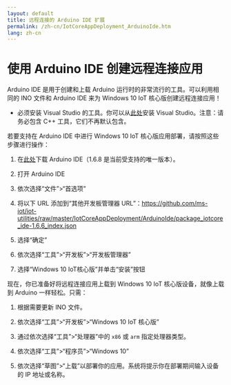 ```yaml
---
layout: default
title: 远程连接的 Arduino IDE 扩展
permalink: /zh-cn/IotCoreAppDeployment_ArduinoIde.htm
lang: zh-cn
---
```

# 使用 Arduino IDE 创建远程连接应用

Arduino IDE 是用于创建和上载 Arduino 运行时的非常流行的工具。可以利用相同的 INO 文件和 Arduino IDE 来为 Windows 10 IoT 核心版创建远程连接应用！

* 必须安装 Visual Studio 的工具。你可以从[此处](https://go.microsoft.com/fwlink/?LinkId=691978&clcid=0x409)安装 Visual Studio。注意：请务必包含 C++ 工具，它们不再默认包含。

若要支持在 Arduino IDE 中进行 Windows 10 IoT 核心版应用部署，请按照这些步骤进行操作：

1. 在[此处](https://www.arduino.cc/en/Main/Software)下载 Arduino IDE（1.6.8 是当前受支持的唯一版本）。

2. 打开 Arduino IDE

3. 依次选择“文件”\>“首选项”

4. 将以下 URL 添加到“其他开发板管理器 URL”：https://github.com/ms-iot/iot-utilities/raw/master/IotCoreAppDeployment/ArduinoIde/package_iotcore_ide-1.6.6_index.json

5. 选择“确定”

6. 依次选择“工具”\>“开发板”\>“开发板管理器”

7. 选择“Windows 10 IoT核心版”并单击“安装”按钮

现在，你已准备好将远程连接应用上载到 Windows 10 IoT 核心版设备，就像上载到 Arduino 一样轻松。只需：

1. 根据需要更新 INO 文件。

2. 依次选择“工具”\>“开发板”\>“Windows 10 IoT 核心版”

3. 通过依次选择“工具”\>“处理器”中的 `x86` 或 `arm` 指定处理器类型。

4. 依次选择“工具”\>“程序员”\>“Windows 10”

5. 依次选择“草图”\>“上载”以部署你的应用。系统将提示你在部署期间输入设备的 IP 地址或名称。




